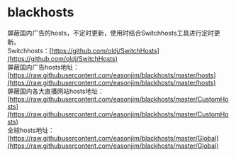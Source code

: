 # blackhosts
屏蔽国内广告的hosts，不定时更新，使用时结合Switchhosts工具进行定时更新。  
Switchhosts：[https://github.com/oldj/SwitchHosts](https://github.com/oldj/SwitchHosts)    
屏蔽国内广告hosts地址：[https://raw.githubusercontent.com/easonjim/blackhosts/master/hosts](https://raw.githubusercontent.com/easonjim/blackhosts/master/hosts)  
屏蔽国内各大直播网站hosts地址：[https://raw.githubusercontent.com/easonjim/blackhosts/master/CustomHosts](https://raw.githubusercontent.com/easonjim/blackhosts/master/CustomHosts)  
全球hosts地址：[https://raw.githubusercontent.com/easonjim/blackhosts/master/Global](https://raw.githubusercontent.com/easonjim/blackhosts/master/Global)

